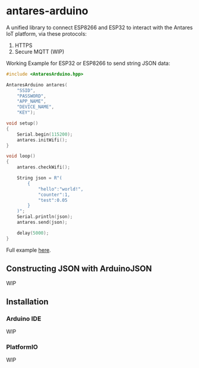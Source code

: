 # antares-arduino

A unified library to connect ESP8266 and ESP32 to interact with the Antares IoT platform, via these protocols:
1. HTTPS
2. Secure MQTT (WIP)

Working Example for ESP32 or ESP8266 to send string JSON data:
```cpp
#include <AntaresArduino.hpp>

AntaresArduino antares(
    "SSID",
    "PASSWORD",
    "APP_NAME",
    "DEVICE_NAME",
    "KEY");

void setup()
{
    Serial.begin(115200);
    antares.initWifi();
}

void loop()
{
    antares.checkWifi();

    String json = R"(
        {
            "hello":"world!",
            "counter":1,
            "test":0.05
        }
    )";
    Serial.println(json);
    antares.send(json);

    delay(5000);
} 
```

Full example [here](https://github.com/antaresdocumentation/antares-arduino/blob/main/examples/Store/Store.ino).

## Constructing JSON with ArduinoJSON

WIP

## Installation

### Arduino IDE

WIP

### PlatformIO

WIP
